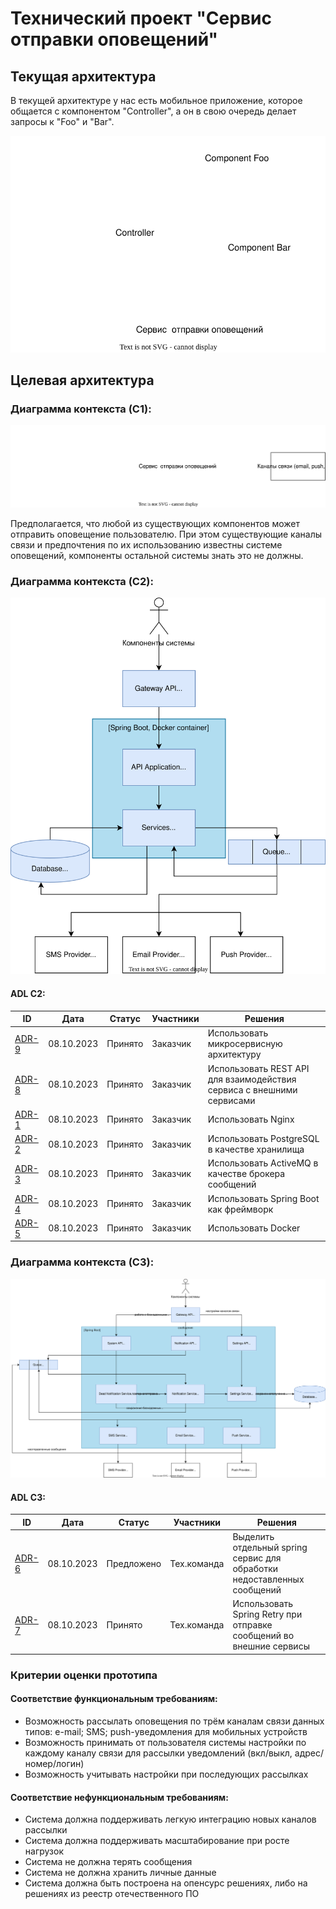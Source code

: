 # Технический проект "Сервис отправки оповещений"

## Текущая архитектура

В текущей архитектуре у нас есть мобильное приложение, которое общается с компонентом "Controller", а он в свою очередь делает запросы к "Foo" и "Bar".

![alt text](static/current_arch.svg)

## Целевая архитектура

### Диаграмма контекста (C1):
![C1](static/c1.svg)

Предполагается, что любой из существующих компонентов может отправить оповещение пользователю. При этом существующие каналы связи и предпочтения по их использованию известны системе оповещений, компоненты остальной системы знать это не должны.

### Диаграмма контекста (C2):
![C2](static/C2.svg)

#### ADL С2:
| ID               | Дата       | Статус  | Участники         | Решения                                                               | 
|------------------|------------|---------|-------------------|-----------------------------------------------------------------------|
| [ADR-9](ADR9.md) | 08.10.2023 | Принято | Заказчик          | Использовать микросервисную архитектуру                               |
| [ADR-8](ADR8.md) | 08.10.2023 | Принято | Заказчик          | Использовать REST API для взаимодействия сервиса с внешними сервисами |
| [ADR-1](ADR1.md) | 08.10.2023 | Принято | Заказчик          | Использовать Nginx                                                    |
| [ADR-2](ADR2.md) | 08.10.2023 | Принято | Заказчик          | Использовать PostgreSQL в качестве хранилища                          |
| [ADR-3](ADR3.md) | 08.10.2023 | Принято | Заказчик          | Использовать ActiveMQ в качестве брокера сообщений                    |
| [ADR-4](ADR4.md) | 08.10.2023 | Принято | Заказчик          | Использовать Spring Boot как фреймворк                                |
| [ADR-5](ADR5.md) | 08.10.2023 | Принято | Заказчик          | Использовать Docker                                                   |

### Диаграмма контекста (C3):
![C3](static/C3.svg)

#### ADL С3:
| ID               | Дата       | Статус     | Участники   | Решения                                                                 | 
|------------------|------------|------------|-------------|-------------------------------------------------------------------------|
| [ADR-6](ADR6.md) | 08.10.2023 | Предложено | Тех.команда | Выделить отдельный spring сервис для обработки недоставленных сообщений |
| [ADR-7](ADR6.md) | 08.10.2023 | Принято    | Тех.команда | Использовать Spring Retry при отправке сообщений во внешние сервисы     |

### Критерии оценки прототипа

#### Cоответствие функциональным требованиям:
- Возможность рассылать оповещения по трём каналам связи данных типов: e-mail; SMS; push-уведомления для мобильных устройств
- Возможность принимать от пользователя системы настройки по каждому каналу связи для рассылки уведомлений (вкл/выкл, адрес/номер/логин) 
- Возможность учитывать настройки при последующих рассылках

#### Соответствиe нефункциональным требованиям:
- Система должна поддерживать легкую интеграцию новых каналов рассылки
- Система должна поддерживать масштабирование при росте нагрузок
- Система не должна терять сообщения
- Система не должна хранить личные данные
- Система должна быть построена на опенсурс решениях, либо на решениях из реестр отечественного ПО
